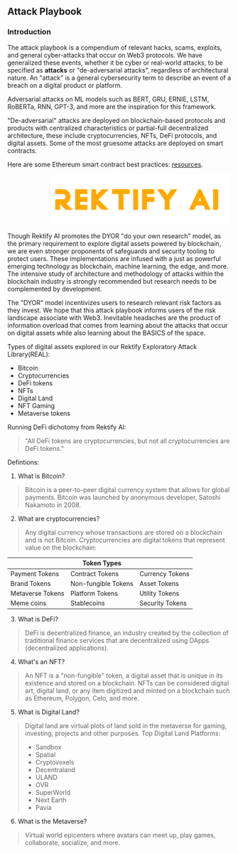 ## Attack Playbook

### Introduction

The attack playbook is a compendium of relevant hacks, scams, exploits, and general cyber-attacks that occur on Web3 protocols. We have generalized these events, whether it be cyber or real-world attacks, to be specified as <b> attacks</b> or "de-adversarial attacks", regardless of architectural nature. An "attack" is a general cybersecurity term to describe an event of a breach on a digital product or platform. 

Adversarial attacks on ML models such as BERT, GRU, ERNIE, LSTM, RoBERTa, RNN, GPT-3, and more are the inspiration for this framework.

"De-adversarial" attacks are deployed on blockchain-based protocols and products with centralized characteristics or partial-full decentralized architecture, these include cryptocurrencies, NFTs, DeFi protocols, and digital assets. Some of the most gruesome attacks are deployed on smart contracts. 

Here are some Ethereum smart contract best practices: [resources](https://consensys.github.io/smart-contract-best-practices/).
</br>
<!-- image -->
<p align="center">
  <img src="1-2-3.png" alt="" width="400" class="center" style="margin-left: 100px;"/>
</p>
Though Rektify AI promotes the DYOR "do your own research" model, as the primary requirement to explore digital assets powered by blockchain, we are even stronger proponents of safeguards and security tooling to protect users. These implementations are infused with a just as powerful emerging technology as blockchain, machine learning, the edge, and more. The intensive study of architecture and methodology of attacks within the blockchain industry is strongly recommended but research needs to be complemented by development. 
<br>

The "DYOR" model incentivizes users to research relevant risk factors as they invest. We hope that this attack playbook informs users of the risk landscape associate with Web3. Inevitable headaches are the product of information overload that comes from learning about the attacks that occur on digital assets while also learning about the BASICS of the space.

Types of digital assets explored in our Rektify Exploratory Attack Library(REAL):
- Bitcoin
- Cryptocurrencies
- DeFi tokens
- NFTs
- Digital Land
- NFT Gaming
- Metaverse tokens

Running DeFi dichotomy from Rektify AI:
> "All DeFi tokens are cryptocurrencies, but not all cryptocurrencies are DeFi tokens."

Defintions:
1. What is Bitcoin?
> Bitcoin is a peer-to-peer digital currency system that allows for global payments. Bitcoin was launched by anonymous developer, Satoshi Nakamoto in 2008.

2. What are cryptocurrencies?
> Any digital currency whose transactions are stored on a blockchain and is not Bitcoin. 
> Cryptocurrencies are digital tokens that represent value on the blockchain:

|  | <b> Token Types <b> |  |
| --- | --- | --- | 
| Payment Tokens | Contract Tokens | Currency Tokens |
| Brand Tokens | Non-fungible Tokens | Asset Tokens |
| Metaverse Tokens| Platform Tokens  | Utility Tokens |
| Meme coins | Stablecoins | Security Tokens |

3. What is DeFi?
> DeFi is decentralized finance, an industry created by the collection of traditional finance services that are decentralized using DApps (decentralized applications).

4.  What's an NFT?
> An NFT is a "non-fungible" token, a digital asset that is unique in its existence and stored on a blockchain. NFTs can be considered digital art, digital land, or any item digitized and minted on a blockchain such as Ethereum, Polygon, Celo, and more.

5. What is Digital Land?
> Digital land are virtual plots of land sold in the metaverse for gaming, investing, projects and other purposes.
> Top Digital Land Platforms:
>- Sandbox
>- Spatial
>- Cryptovoxels
>- Decentraland
>- ULAND
>- OVR
>- SuperWorld
>- Next Earth
>- Pavia

6. What is the Metaverse?
> Virtual world epicenters where avatars can meet up, play games, collaborate, socialize, and more. 
